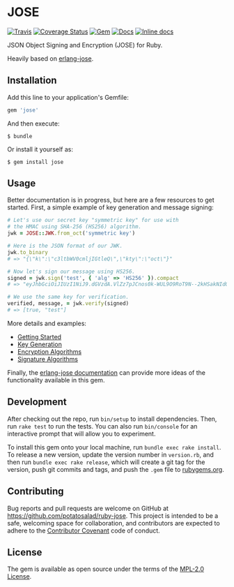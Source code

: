 # JOSE

[![Travis](https://img.shields.io/travis/potatosalad/ruby-jose.svg?maxAge=86400)](https://travis-ci.org/potatosalad/ruby-jose) [![Coverage Status](https://coveralls.io/repos/github/potatosalad/ruby-jose/badge.svg?branch=master)](https://coveralls.io/github/potatosalad/ruby-jose?branch=master) [![Gem](https://img.shields.io/gem/v/jose.svg?maxAge=86400)](https://rubygems.org/gems/jose) [![Docs](https://img.shields.io/badge/yard-docs-blue.svg?maxAge=86400)](http://www.rubydoc.info/gems/jose) [![Inline docs](http://inch-ci.org/github/potatosalad/ruby-jose.svg?branch=master&style=shields)](http://inch-ci.org/github/potatosalad/ruby-jose)

JSON Object Signing and Encryption (JOSE) for Ruby.

Heavily based on [erlang-jose](https://github.com/potatosalad/erlang-jose).

## Installation

Add this line to your application's Gemfile:

```ruby
gem 'jose'
```

And then execute:

    $ bundle

Or install it yourself as:

    $ gem install jose

## Usage

Better documentation is in progress, but here are a few resources to get started. First, a simple example of key generation and message signing:

```ruby
# Let's use our secret key "symmetric key" for use with
# the HMAC using SHA-256 (HS256) algorithm.
jwk = JOSE::JWK.from_oct('symmetric key')

# Here is the JSON format of our JWK.
jwk.to_binary
# => "{\"k\":\"c3ltbWV0cmljIGtleQ\",\"kty\":\"oct\"}"

# Now let's sign our message using HS256.
signed = jwk.sign('test', { 'alg' => 'HS256' }).compact
# => "eyJhbGciOiJIUzI1NiJ9.dGVzdA.VlZz7pJCnos0k-WUL9O9RoT9N--2kHSakNIdOg-MIro"

# We use the same key for verification.
verified, message, = jwk.verify(signed)
# => [true, "test"]
```

More details and examples:

- [Getting Started](http://www.rubydoc.info/gems/jose/file/docs/GettingStarted.md)
- [Key Generation](http://www.rubydoc.info/gems/jose/file/docs/KeyGeneration.md)
- [Encryption Algorithms](http://www.rubydoc.info/gems/jose/file/docs/EncryptionAlgorithms.md)
- [Signature Algorithms](http://www.rubydoc.info/gems/jose/file/docs/SignatureAlgorithms.md)

Finally, the [erlang-jose documentation](https://hexdocs.pm/jose/) can provide more ideas of the functionality available in this gem.

## Development

After checking out the repo, run `bin/setup` to install dependencies. Then, run `rake test` to run the tests. You can also run `bin/console` for an interactive prompt that will allow you to experiment.

To install this gem onto your local machine, run `bundle exec rake install`. To release a new version, update the version number in `version.rb`, and then run `bundle exec rake release`, which will create a git tag for the version, push git commits and tags, and push the `.gem` file to [rubygems.org](https://rubygems.org).

## Contributing

Bug reports and pull requests are welcome on GitHub at https://github.com/potatosalad/ruby-jose. This project is intended to be a safe, welcoming space for collaboration, and contributors are expected to adhere to the [Contributor Covenant](contributor-covenant.org) code of conduct.

## License

The gem is available as open source under the terms of the [MPL-2.0 License](http://opensource.org/licenses/MPL-2.0).
